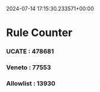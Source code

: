 2024-07-14 17:15:30.233571+00:00
# Rule Counter 
 ### UCATE : 478681

 ### Veneto : 77553

 ### Allowlist : 13930